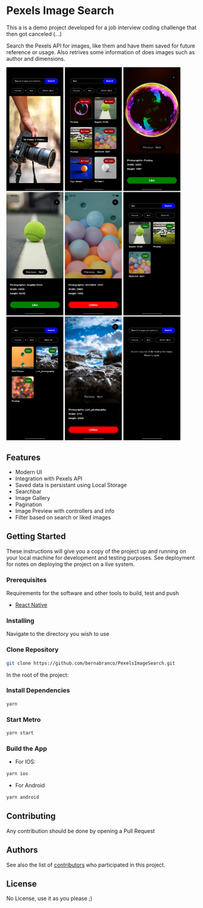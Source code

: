 # Pexels Image Search

This a is a demo project developed for a job interview coding challenge that then got canceled (...)

Search the Pexels API for images, like them and have them saved for future reference or usage. Also retrives some information of does images such as author and dimensions.

<img src='public/print0.png' width=150 /> <img src='public/print1.png' width=150 /> <img src='public/print3.png' width=150 /> <img src='public/print4.png' width=150 /> <img src='public/print5.png' width=150 /> <img src='public/print6.png' width=150 /> <img src='public/print7.png' width=150 /> <img src='public/print8.png' width=150 /> <img src='public/print2.png' width=150 />

## Features

- Modern UI
- Integration with Pexels API
- Saved data is persistant using Local Storage
- Searchbar
- Image Gallery
- Pagination
- Image Preview with controllers and info
- Filter based on search or liked images

## Getting Started

These instructions will give you a copy of the project up and running on
your local machine for development and testing purposes. See deployment
for notes on deploying the project on a live system.

### Prerequisites

Requirements for the software and other tools to build, test and push

- [React Native](https://reactnative.dev/docs/environment-setup)

### Installing

Navigate to the directory you wish to use

### Clone Repository

```sh
git clone https://github.com/bernabranco/PexelsImageSearch.git
```

In the root of the project:

### Install Dependencies

```sh
yarn
```

### Start Metro

```sh
yarn start
```

### Build the App

- For IOS:

```sh
yarn ios
```

- For Android

```sh
yarn android
```

## Contributing

Any contribution should be done by opening a Pull Request

## Authors

See also the list of
[contributors](https://github.com/bernabranco/PexelsImageSearch/contributors)
who participated in this project.

## License

No License, use it as you please ;)
